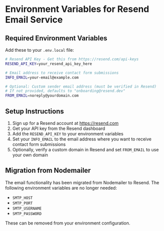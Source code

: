 # Environment Variables for Resend Email Service

## Required Environment Variables

Add these to your `.env.local` file:

```bash
# Resend API Key - Get this from https://resend.com/api-keys
RESEND_API_KEY=your_resend_api_key_here

# Email address to receive contact form submissions
INFO_EMAIL=your-email@example.com

# Optional: Custom sender email address (must be verified in Resend)
# If not provided, defaults to "onboarding@resend.dev"
FROM_EMAIL=noreply@yourdomain.com
```

## Setup Instructions

1. Sign up for a Resend account at https://resend.com
2. Get your API key from the Resend dashboard
3. Add the `RESEND_API_KEY` to your environment variables
4. Set your `INFO_EMAIL` to the email address where you want to receive contact form submissions
5. Optionally, verify a custom domain in Resend and set `FROM_EMAIL` to use your own domain

## Migration from Nodemailer

The email functionality has been migrated from Nodemailer to Resend. The following environment variables are no longer needed:

- `SMTP_HOST`
- `SMTP_PORT`
- `SMTP_USERNAME`
- `SMTP_PASSWORD`

These can be removed from your environment configuration.
